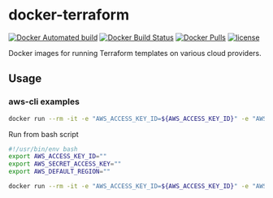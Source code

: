 # docker-terraform

[![Docker Automated build](https://img.shields.io/docker/cloud/automated/tinslice/terraform.svg?style=flat)](https://hub.docker.com/r/tinslice/terraform/builds)
[![Docker Build Status](https://img.shields.io/docker/cloud/build/tinslice/terraform.svg?style=flat)](https://hub.docker.com/r/tinslice/terraform/builds)
[![Docker Pulls](https://img.shields.io/docker/pulls/tinslice/terraform.svg?style=flat)](https://hub.docker.com/r/tinslice/terraform/)
[![license](https://img.shields.io/github/license/tinslice/docker-terraform.svg)](https://github.com/tinslice/docker-terraform)

Docker images for running Terraform templates on various cloud providers.

## Usage

### aws-cli examples

```bash
docker run --rm -it -e "AWS_ACCESS_KEY_ID=${AWS_ACCESS_KEY_ID}" -e "AWS_SECRET_ACCESS_KEY=${AWS_SECRET_ACCESS_KEY}" -e "AWS_DEFAULT_REGION=${AWS_DEFAULT_REGION}" tinslice/terraform:0.12.25-aws bash
```

Run from bash script

```bash
#!/usr/bin/env bash
export AWS_ACCESS_KEY_ID=""
export AWS_SECRET_ACCESS_KEY=""
export AWS_DEFAULT_REGION=""

docker run --rm -it -e "AWS_ACCESS_KEY_ID=${AWS_ACCESS_KEY_ID}" -e "AWS_SECRET_ACCESS_KEY=${AWS_SECRET_ACCESS_KEY}" -e "AWS_DEFAULT_REGION=${AWS_DEFAULT_REGION}" -v $PWD:/workspace tinslice/terraform:0.12.25-aws bash
```

